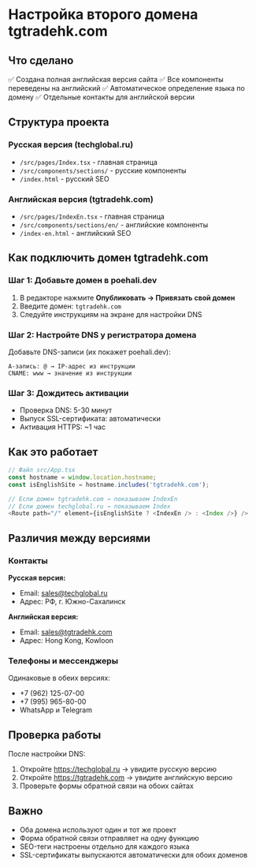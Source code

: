 # Настройка второго домена tgtradehk.com

## Что сделано

✅ Создана полная английская версия сайта
✅ Все компоненты переведены на английский
✅ Автоматическое определение языка по домену
✅ Отдельные контакты для английской версии

## Структура проекта

### Русская версия (techglobal.ru)
- `/src/pages/Index.tsx` - главная страница
- `/src/components/sections/` - русские компоненты
- `/index.html` - русский SEO

### Английская версия (tgtradehk.com)
- `/src/pages/IndexEn.tsx` - главная страница
- `/src/components/sections/en/` - английские компоненты
- `/index-en.html` - английский SEO

## Как подключить домен tgtradehk.com

### Шаг 1: Добавьте домен в poehali.dev
1. В редакторе нажмите **Опубликовать → Привязать свой домен**
2. Введите домен: `tgtradehk.com`
3. Следуйте инструкциям на экране для настройки DNS

### Шаг 2: Настройте DNS у регистратора домена
Добавьте DNS-записи (их покажет poehali.dev):
```
A-запись: @ → IP-адрес из инструкции
CNAME: www → значение из инструкции
```

### Шаг 3: Дождитесь активации
- Проверка DNS: 5-30 минут
- Выпуск SSL-сертификата: автоматически
- Активация HTTPS: ~1 час

## Как это работает

```javascript
// Файл src/App.tsx
const hostname = window.location.hostname;
const isEnglishSite = hostname.includes('tgtradehk.com');

// Если домен tgtradehk.com → показываем IndexEn
// Если домен techglobal.ru → показываем Index
<Route path="/" element={isEnglishSite ? <IndexEn /> : <Index />} />
```

## Различия между версиями

### Контакты
**Русская версия:**
- Email: sales@techglobal.ru
- Адрес: РФ, г. Южно-Сахалинск

**Английская версия:**
- Email: sales@tgtradehk.com
- Адрес: Hong Kong, Kowloon

### Телефоны и мессенджеры
Одинаковые в обеих версиях:
- +7 (962) 125-07-00
- +7 (995) 965-80-00
- WhatsApp и Telegram

## Проверка работы

После настройки DNS:
1. Откройте https://techglobal.ru → увидите русскую версию
2. Откройте https://tgtradehk.com → увидите английскую версию
3. Проверьте формы обратной связи на обоих сайтах

## Важно

- Оба домена используют один и тот же проект
- Форма обратной связи отправляет на одну функцию
- SEO-теги настроены отдельно для каждого языка
- SSL-сертификаты выпускаются автоматически для обоих доменов

